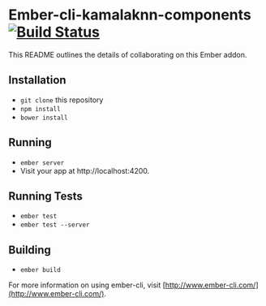 # Ember-cli-kamalaknn-components [![Build Status](https://travis-ci.org/kamalaknn/ember-cli-kamalaknn-components.svg?branch=master)](https://travis-ci.org/kamalaknn/ember-cli-kamalaknn-components)

This README outlines the details of collaborating on this Ember addon.

## Installation

* `git clone` this repository
* `npm install`
* `bower install`

## Running

* `ember server`
* Visit your app at http://localhost:4200.

## Running Tests

* `ember test`
* `ember test --server`

## Building

* `ember build`

For more information on using ember-cli, visit [http://www.ember-cli.com/](http://www.ember-cli.com/).
